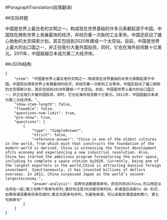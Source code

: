 #ParagraphTranslation(段落翻译)

##实际样题

中国是世界上最古老的文明之一。构成现在世界基础的许多元素都起源于中国。中国现在拥有世界上发展最快的经济，并经历着一次新的工业革命。中国还启动了雄心勃勃的太空探索计划，其实包括到2020年建成一个太空站。目前，中国是世界上最大的出口国之一，并正在吸引大量外国投资。同时，它也在海外投资数十亿美元。2011年，中国超越日本成为第二大经济体。

##JSON结构

	{
		"stem": "中国是世界上最古老的文明之一.构成现在世界基础的许多元素都起源于中国。中国现在拥有世界上发展最快的经济，并经历着一次新的工业革命。中国还启动了雄心勃勃的太空探索计划，其实包括到2020年建成一个太空站。目前，中国是世界上最大的出口国之一，并正在吸引大量外国投资。同时，它也在海外投资数十亿美元。2011年，中国超越日本成为第二大经济体。",
		"show-stem-length": false,
		"flowable": false,
		"questions-num-limit": true,
		"pre-show": true,
		"questions": [			
			{
				"type": "SimpleAnswer",		
				"strict": false,
				"reference-answer": "China is one of the oldest cultures in the world, from which much that constructs the foundation of the modern world is derived. China is witnessing the fastest development ofits economy and experiencing a new industrial revolution. Also, China has started the ambitious program forexploring the outer space, including to complete a space station by2020. Currently, being one of the largest exporters in the world,China is attracting massive foreign investment. Simultaneously, it has invested billions of dollars overseas. In 2011, China surpassed Japan as the world’s second-largesteconomy.",		
				"answer-analysis": 前两句话都是简单句，抓住共同点China,可以用定从合并在一起;第三句两个简单句并列;第四句注意2020是将来时间，非谓语应采取to do 形式，如果用谓语要用将来完成时;第五句简单句并列，为避免单调，可以采取非谓语结构第六、第七句简单句"
			}
		]
	}
